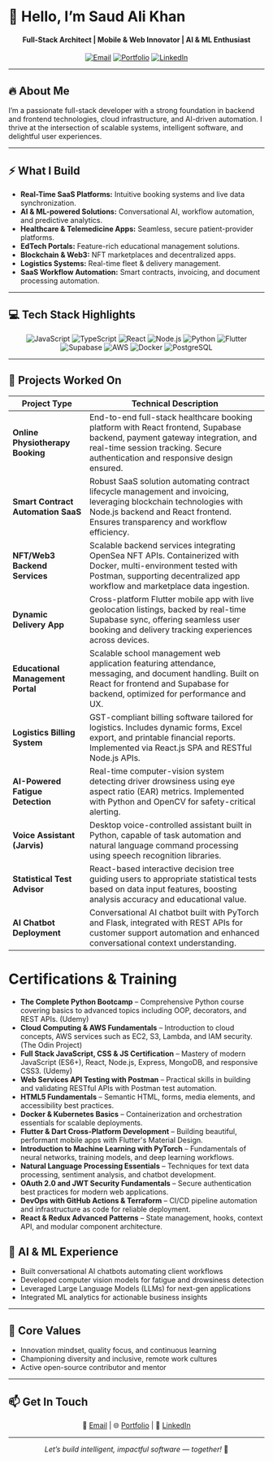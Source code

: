 
# 👋 Hello, I’m **Saud Ali Khan**

<h4 align="center">
  Full-Stack Architect | Mobile & Web Innovator | AI & ML Enthusiast 
</h4>

<p align="center">
  <a href="mailto:saksaud7411@gmail.com"><img alt="Email" src="https://img.shields.io/badge/Email-grey?style=for-the-badge&logo=gmail"></a>
  <a href="https://your-website.com"><img alt="Portfolio" src="https://img.shields.io/badge/Portfolio-43b581?style=for-the-badge&logo=internet-archive&logoColor=white"></a>
  <a href="https://www.linkedin.com/in/saud-ali-khan-35b366191"><img alt="LinkedIn" src="https://img.shields.io/badge/LinkedIn-blue?style=for-the-badge&logo=linkedin"></a>
  
</p>

---

## 🔥 About Me

I’m a passionate full-stack developer with a strong foundation in backend and frontend technologies, cloud infrastructure, and AI-driven automation. I thrive at the intersection of scalable systems, intelligent software, and delightful user experiences.

---

## ⚡ What I Build

- **Real-Time SaaS Platforms:** Intuitive booking systems and live data synchronization.
- **AI & ML-powered Solutions:** Conversational AI, workflow automation, and predictive analytics.
- **Healthcare & Telemedicine Apps:** Seamless, secure patient-provider platforms.
- **EdTech Portals:** Feature-rich educational management solutions.
- **Blockchain & Web3:** NFT marketplaces and decentralized apps.
- **Logistics Systems:** Real-time fleet & delivery management.
- **SaaS Workflow Automation:** Smart contracts, invoicing, and document processing automation.

---

## 💻 Tech Stack Highlights

<p align="center">
  <img alt="JavaScript" src="https://img.shields.io/badge/JavaScript-F7DF1E?style=for-the-badge&logo=javascript&logoColor=black"/>
  <img alt="TypeScript" src="https://img.shields.io/badge/TypeScript-3178C6?style=for-the-badge&logo=typescript&logoColor=white"/>
  <img alt="React" src="https://img.shields.io/badge/React-20232A?style=for-the-badge&logo=react&logoColor=61dafb"/>
  <img alt="Node.js" src="https://img.shields.io/badge/Node.js-339933?style=for-the-badge&logo=node.js&logoColor=white"/>
  <img alt="Python" src="https://img.shields.io/badge/Python-3670A0?style=for-the-badge&logo=python&logoColor=ffdd54"/>
  <img alt="Flutter" src="https://img.shields.io/badge/Flutter-02569B?style=for-the-badge&logo=flutter&logoColor=white"/>
  <img alt="Supabase" src="https://img.shields.io/badge/Supabase-222?style=for-the-badge&logo=supabase&logoColor=3fcf8e"/>
  <img alt="AWS" src="https://img.shields.io/badge/AWS-232F3E?style=for-the-badge&logo=amazon-aws&logoColor=ff9900"/>
  <img alt="Docker" src="https://img.shields.io/badge/Docker-2496ED?style=for-the-badge&logo=docker&logoColor=white"/>
  <img alt="PostgreSQL" src="https://img.shields.io/badge/PostgreSQL-4169E1?style=for-the-badge&logo=postgresql&logoColor=white"/>
</p>

---

## 🚀 Projects Worked On

| Project Type                    | Technical Description                                                                                                               |
|--------------------------------|------------------------------------------------------------------------------------------------------------------------------------|
| **Online Physiotherapy Booking**   | End-to-end full-stack healthcare booking platform with React frontend, Supabase backend, payment gateway integration, and real-time session tracking. Secure authentication and responsive design ensured.              |
| **Smart Contract Automation SaaS** | Robust SaaS solution automating contract lifecycle management and invoicing, leveraging blockchain technologies with Node.js backend and React frontend. Ensures transparency and workflow efficiency.                |
| **NFT/Web3 Backend Services**      | Scalable backend services integrating OpenSea NFT APIs. Containerized with Docker, multi-environment tested with Postman, supporting decentralized app workflow and marketplace data ingestion.                     |
| **Dynamic Delivery App**            | Cross-platform Flutter mobile app with live geolocation listings, backed by real-time Supabase sync, offering seamless user booking and delivery tracking experiences across devices.                               |
| **Educational Management Portal**  | Scalable school management web application featuring attendance, messaging, and document handling. Built on React for frontend and Supabase for backend, optimized for performance and UX.                         |
| **Logistics Billing System**        | GST-compliant billing software tailored for logistics. Includes dynamic forms, Excel export, and printable financial reports. Implemented via React.js SPA and RESTful Node.js APIs.                             |
| **AI-Powered Fatigue Detection**    | Real-time computer-vision system detecting driver drowsiness using eye aspect ratio (EAR) metrics. Implemented with Python and OpenCV for safety-critical alerting.                                           |
| **Voice Assistant (Jarvis)**        | Desktop voice-controlled assistant built in Python, capable of task automation and natural language command processing using speech recognition libraries.                                                |
| **Statistical Test Advisor**        | React-based interactive decision tree guiding users to appropriate statistical tests based on data input features, boosting analysis accuracy and educational value.                                          |
| **AI Chatbot Deployment**            | Conversational AI chatbot built with PyTorch and Flask, integrated with REST APIs for customer support automation and enhanced conversational context understanding.                                       |

# Certifications & Training

- **The Complete Python Bootcamp** – Comprehensive Python course covering basics to advanced topics including OOP, decorators, and REST APIs. (Udemy)  
- **Cloud Computing & AWS Fundamentals** – Introduction to cloud concepts, AWS services such as EC2, S3, Lambda, and IAM security. (The Odin Project)  
- **Full Stack JavaScript, CSS & JS Certification** – Mastery of modern JavaScript (ES6+), React, Node.js, Express, MongoDB, and responsive CSS3. (Udemy)  
- **Web Services API Testing with Postman** – Practical skills in building and validating RESTful APIs with Postman test automation.  
- **HTML5 Fundamentals** – Semantic HTML, forms, media elements, and accessibility best practices.  
- **Docker & Kubernetes Basics** – Containerization and orchestration essentials for scalable deployments.  
- **Flutter & Dart Cross-Platform Development** – Building beautiful, performant mobile apps with Flutter's Material Design.  
- **Introduction to Machine Learning with PyTorch** – Fundamentals of neural networks, training models, and deep learning workflows.  
- **Natural Language Processing Essentials** – Techniques for text data processing, sentiment analysis, and chatbot development.  
- **OAuth 2.0 and JWT Security Fundamentals** – Secure authentication best practices for modern web applications.  
- **DevOps with GitHub Actions & Terraform** – CI/CD pipeline automation and infrastructure as code for reliable deployment.  
- **React & Redux Advanced Patterns** – State management, hooks, context API, and modular component architecture.



## 🤖 AI & ML Experience

- Built conversational AI chatbots automating client workflows  
- Developed computer vision models for fatigue and drowsiness detection  
- Leveraged Large Language Models (LLMs) for next-gen applications  
- Integrated ML analytics for actionable business insights

---

## 🌱 Core Values

- Innovation mindset, quality focus, and continuous learning  
- Championing diversity and inclusive, remote work cultures  
- Active open-source contributor and mentor  

---

## 📫 Get In Touch

<p align="center">
  📧 <a href="mailto:saksaud7411@gmail.com">Email</a> | 🌐 <a href="https://your-website.com">Portfolio</a> | 🔗 <a href="https://www.linkedin.com/in/saud-ali-khan-35b366191">LinkedIn</a>
</p>

---

<p align="center">
  <em>Let’s build intelligent, impactful software — together!</em> 🚀
</p>
